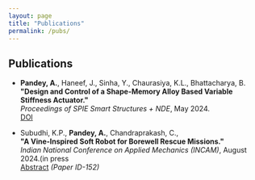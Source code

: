 ```yaml
---
layout: page
title: "Publications"
permalink: /pubs/
---
```


## Publications

- **Pandey, A.**, Haneef, J., Sinha, Y., Chaurasiya, K.L., Bhattacharya, B.<br>
  **"Design and Control of a Shape-Memory Alloy Based Variable Stiffness Actuator."**<br>
  *Proceedings of SPIE Smart Structures + NDE*, May 2024.<br>
  [DOI](https://doi.org/10.1117/12.3010086) 

- Subudhi, K.P., **Pandey, A.**, Chandraprakash, C.,<br>
  **"A Vine-Inspired Soft Robot for Borewell Rescue Missions."**<br>
  *Indian National Conference on Applied Mechanics (INCAM)*, August 2024.(in press<br> 
  [Abstract](https://incam.isam.co.in/book-of-abstracts) *(Paper ID-152)* 

